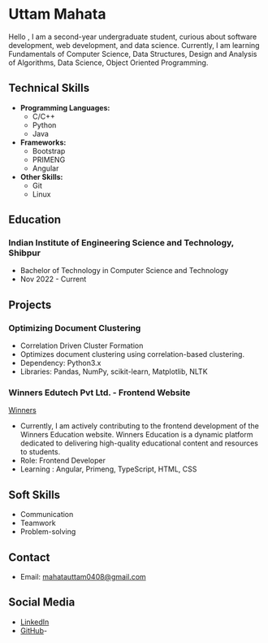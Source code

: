 

# Uttam Mahata
Hello , I am a second-year undergraduate student, curious about software development, web development, and data science.
Currently, I am learning Fundamentals of Computer Science, Data Structures, Design and Analysis of Algorithms, Data Science, Object Oriented Programming.

## Technical Skills
- **Programming Languages:**
  - C/C++
  - Python
  - Java
- **Frameworks:**
  - Bootstrap
  - PRIMENG
  - Angular
- **Other Skills:**
  - Git
  - Linux

## Education
### Indian Institute of Engineering Science and Technology, Shibpur
- Bachelor of Technology in Computer Science and Technology
- Nov 2022 - Current



## Projects
### Optimizing Document Clustering
- Correlation Driven Cluster Formation
- Optimizes document clustering using correlation-based clustering.
- Dependency: Python3.x
- Libraries: Pandas, NumPy, scikit-learn, Matplotlib, NLTK
### Winners Edutech Pvt Ltd. - Frontend Website
[Winners](https://winners-v2.web.app/)
- Currently, I am actively contributing to the frontend development of the Winners Education website. Winners Education is a dynamic platform dedicated to delivering high-quality educational content and resources to students.
- Role: Frontend Developer
- Learning : Angular, Primeng, TypeScript, HTML, CSS

## Soft Skills
- Communication
- Teamwork
- Problem-solving

## Contact
- Email: [mahatauttam0408@gmail.com](mailto:mahatauttam0408@gmail.com)

## Social Media
- [LinkedIn](https://www.linkedin.com/in/uttam-mahata-4b0364259/)
- [GitHub](https://github.com/Uttam-Mahata)- 

